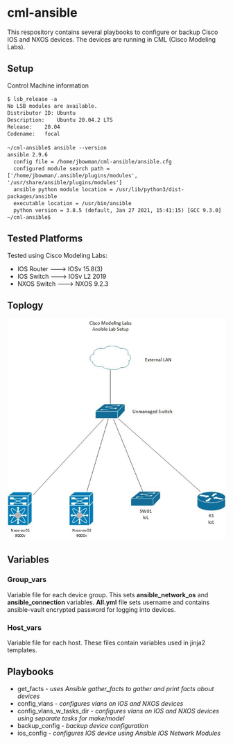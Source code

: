 # cml-ansible 

This respository contains several playbooks to configure or backup Cisco IOS and NXOS devices. 
The devices are running in CML (Cisco Modeling Labs).

## Setup

Control Machine information

```
$ lsb_release -a
No LSB modules are available.
Distributor ID:	Ubuntu
Description:	Ubuntu 20.04.2 LTS
Release:	20.04
Codename:	focal

~/cml-ansible$ ansible --version
ansible 2.9.6
  config file = /home/jbowman/cml-ansible/ansible.cfg
  configured module search path = ['/home/jbowman/.ansible/plugins/modules', '/usr/share/ansible/plugins/modules']
  ansible python module location = /usr/lib/python3/dist-packages/ansible
  executable location = /usr/bin/ansible
  python version = 3.8.5 (default, Jan 27 2021, 15:41:15) [GCC 9.3.0]
~/cml-ansible$
```

## Tested Platforms

Tested using Cisco Modeling Labs:
  * IOS Router ---> IOSv 15.8(3)
  * IOS Switch ---> IOSv L2 2019
  * NXOS Switch ---> NXOS 9.2.3

## Toplogy

![Topology drawing](images/CML-Ansible-diagram.jpg)

## Variables

### Group_vars
Variable file for each device group. This sets **ansible_network_os** and **ansible_connection** variables. **All.yml** file sets username and contains ansible-vault encrypted password for logging into devices.

### Host_vars
Variable file for each host. These files contain variables used in jinja2 templates.

## Playbooks
* get_facts - *uses Ansible gather_facts to gather and print facts about devices*
* config_vlans - *configures vlans on IOS and NXOS devices*
* config_vlans_w_tasks_dir - *configures vlans on IOS and NXOS devices using separate tasks for make/model*
* backup_config - *backup device configuration*
* ios_config - *configures IOS device using Ansible IOS Network Modules*
